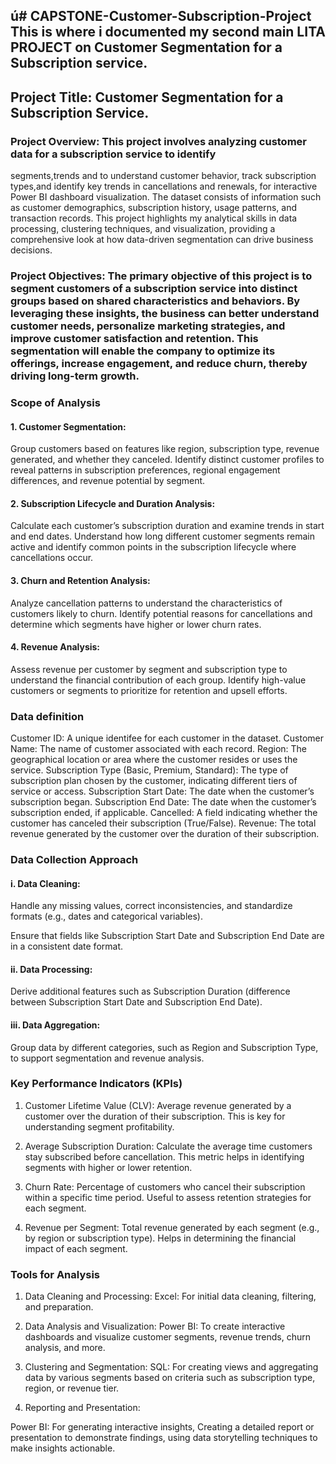 ú# CAPSTONE-Customer-Subscription-Project
This is where i documented my second main LITA PROJECT on Customer Segmentation for a Subscription service.
---

## Project Title: Customer Segmentation for a Subscription Service.

### Project Overview: This project involves analyzing customer data for a subscription service to identify 
segments,trends and to understand customer behavior, track subscription types,and identify key trends in cancellations and renewals, for interactive Power BI dashboard visualization.
The dataset consists of information such as customer demographics, subscription history, usage patterns, and transaction records. This project highlights my analytical skills in data processing, clustering techniques, and visualization, providing a comprehensive look at how data-driven segmentation can drive business decisions.


### Project Objectives: The primary objective of this project is to segment customers of a subscription service into distinct groups based on shared characteristics and behaviors. By leveraging these insights, the business can better understand customer needs, personalize marketing strategies, and improve customer satisfaction and retention. This segmentation will enable the company to optimize its offerings, increase engagement, and reduce churn, thereby driving long-term growth.


### Scope of Analysis

#### 1. Customer Segmentation:

Group customers based on features like region, subscription type, revenue generated, and whether they canceled.
Identify distinct customer profiles to reveal patterns in subscription preferences, regional engagement differences, and revenue potential by segment.

#### 2. Subscription Lifecycle and Duration Analysis:

Calculate each customer’s subscription duration and examine trends in start and end dates.
Understand how long different customer segments remain active and identify common points in the subscription lifecycle where cancellations occur.

#### 3. Churn and Retention Analysis:

Analyze cancellation patterns to understand the characteristics of customers likely to churn.
Identify potential reasons for cancellations and determine which segments have higher or lower churn rates.

#### 4. Revenue Analysis:

Assess revenue per customer by segment and subscription type to understand the financial contribution of each group.
Identify high-value customers or segments to prioritize for retention and upsell efforts.

### Data definition 
Customer ID: A unique identifee for each customer in the dataset. 
Customer Name: The name of customer associated with each record. 
Region: The geographical location or area where the customer resides or uses the service. 
Subscription Type (Basic, Premium, Standard): The type of subscription plan chosen by the customer, indicating different tiers of service or access.
Subscription Start Date: The date when the customer’s subscription began.
Subscription End Date: The date when the customer’s subscription ended, if applicable.
Cancelled: A field indicating whether the customer has canceled their subscription (True/False).
Revenue: The total revenue generated by the customer over the duration of their subscription.


### Data Collection Approach

#### i. Data Cleaning:

Handle any missing values, correct inconsistencies, and standardize formats (e.g., dates and categorical variables).

Ensure that fields like Subscription Start Date and Subscription End Date are in a consistent date format.

#### ii. Data Processing:

Derive additional features such as Subscription Duration (difference between Subscription Start Date and Subscription End Date).


#### iii. Data Aggregation:

Group data by different categories, such as Region and Subscription Type, to support segmentation and revenue analysis.


### Key Performance Indicators (KPIs)

1. Customer Lifetime Value (CLV):
Average revenue generated by a customer over the duration of their subscription. This is key for understanding segment profitability.

2. Average Subscription Duration:
Calculate the average time customers stay subscribed before cancellation. This metric helps in identifying segments with higher or lower retention.

3. Churn Rate:
Percentage of customers who cancel their subscription within a specific time period. Useful to assess retention strategies for each segment.

4. Revenue per Segment:
Total revenue generated by each segment (e.g., by region or subscription type). Helps in determining the financial impact of each segment.



### Tools for Analysis


1. Data Cleaning and Processing:
Excel: For initial data cleaning, filtering, and preparation.

2. Data Analysis and Visualization:
Power BI: To create interactive dashboards and visualize customer segments, revenue trends, churn analysis, and more.

3. Clustering and Segmentation:
SQL: For creating views and aggregating data by various segments based on criteria such as subscription type, region, or revenue tier.

4. Reporting and Presentation:

Power BI: For generating interactive insights, Creating a detailed report or presentation to demonstrate findings, using data storytelling techniques to make insights actionable.
